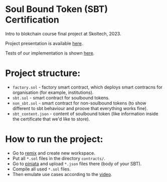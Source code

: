 # Soul Bound Token (SBT) Certification
Intro to blokchain course final project at Skoltech, 2023.  

Project presentation is available [here](https://docs.google.com/presentation/d/1X6dpyW0HeA-SIlquT45p1n_6wD9WMzO8FsND4YKSvC0/edit#slide=id.p).   

Tests of our implementation is shown [here](https://youtu.be/kFxcmHqjVS4).
# Project structure:
* ```factory.sol``` - factory smart contract, which deploys smart contracns for organisation (for example, institutions).
* ```sbt.sol``` - smart contract for soulbound tokens.
* ```non_sbt.sol``` - smart contract for non-soulbound tokens (to show different to sbt behaviour and proove that everything works fine).
* ```sbt_content.json``` - content of soulbound token (like information inside the certificate that we'd like to store).

# How to run the project:
* Go to [remix](https://remix.ethereum.org/) and create new workspace.
* Put all ```*.sol``` files in the directory ```contracts/```.
* Go to [piniata](https://app.pinata.cloud/pinmanager) and upload ```*.json``` files there (body of your SBT).
* Compile all used ```*.sol``` files.
* Then emulate use cases according to the [video](https://youtu.be/kFxcmHqjVS4).
